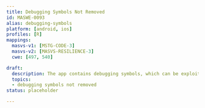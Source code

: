 ```yaml
---
title: Debugging Symbols Not Removed
id: MASWE-0093
alias: debugging-symbols
platform: [android, ios]
profiles: [R]
mappings:
  masvs-v1: [MSTG-CODE-3]
  masvs-v2: [MASVS-RESILIENCE-3]
  cwe: [497, 540]

draft:
  description: The app contains debugging symbols, which can be exploited by attackers to understand the app's behavior (CWE-497). The app's debugging symbols are considered sensitive information (CWE-540) and should not be present in production builds.
  topics:
  - debugging symbols not removed
status: placeholder

---
```


